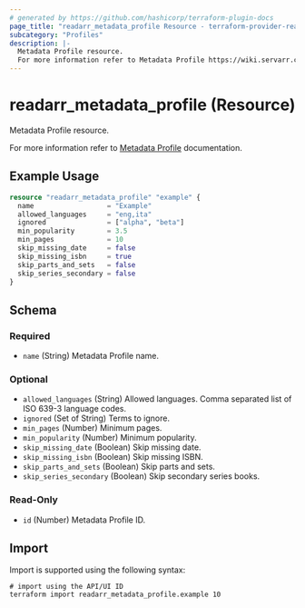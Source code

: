 ```yaml
---
# generated by https://github.com/hashicorp/terraform-plugin-docs
page_title: "readarr_metadata_profile Resource - terraform-provider-readarr"
subcategory: "Profiles"
description: |-
  Metadata Profile resource.
  For more information refer to Metadata Profile https://wiki.servarr.com/readarr/settings#metadata-profiles documentation.
---
```


# readarr_metadata_profile (Resource)

<!-- subcategory:Profiles -->Metadata Profile resource.
For more information refer to [Metadata Profile](https://wiki.servarr.com/readarr/settings#metadata-profiles) documentation.

## Example Usage

```terraform
resource "readarr_metadata_profile" "example" {
  name                  = "Example"
  allowed_languages     = "eng,ita"
  ignored               = ["alpha", "beta"]
  min_popularity        = 3.5
  min_pages             = 10
  skip_missing_date     = false
  skip_missing_isbn     = true
  skip_parts_and_sets   = false
  skip_series_secondary = false
}
```

<!-- schema generated by tfplugindocs -->
## Schema

### Required

- `name` (String) Metadata Profile name.

### Optional

- `allowed_languages` (String) Allowed languages. Comma separated list of ISO 639-3 language codes.
- `ignored` (Set of String) Terms to ignore.
- `min_pages` (Number) Minimum pages.
- `min_popularity` (Number) Minimum popularity.
- `skip_missing_date` (Boolean) Skip missing date.
- `skip_missing_isbn` (Boolean) Skip missing ISBN.
- `skip_parts_and_sets` (Boolean) Skip parts and sets.
- `skip_series_secondary` (Boolean) Skip secondary series books.

### Read-Only

- `id` (Number) Metadata Profile ID.

## Import

Import is supported using the following syntax:

```shell
# import using the API/UI ID
terraform import readarr_metadata_profile.example 10
```
